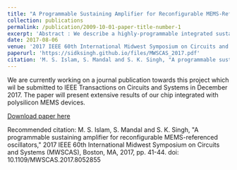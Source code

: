 ```yaml
---
title: "A Programmable Sustaining Amplifier for Reconfigurable MEMS-Referenced Oscillators"
collection: publications
permalink: /publication/2009-10-01-paper-title-number-1
excerpt: 'Abstract : We describe a highly-programmable integrated sustaining amplifier for reconfigurable MEMS-referenced oscillators. The frequency response, voltage gain, and phase shift of the amplifier can be independently controlled using bias currents, thus enabling it to be interfaced with a variety of MEMS devices with resonant frequencies in the 10-120kHz range. The chip, which was designed in 0.5μm CMOS, also includes i) an automatic level control (ALC) circuit; and ii) an independentlyadjustable background compensation network (BCN) that is used for canceling the parasitic electrical capacitance of the resonator. We present experimental data that confirms the functionality of individual circuit blocks and also the amplifier as a whole.'
date: 2017-08-06
venue: '2017 IEEE 60th International Midwest Symposium on Circuits and Systems (MWSCAS), Boston'
paperurl: 'https://sidksingh.github.io/files/MWSCAS_2017.pdf'
citation: 'M. S. Islam, S. Mandal and S. K. Singh, "A programmable sustaining amplifier for reconfigurable MEMS-referenced oscillators," 2017 IEEE 60th International Midwest Symposium on Circuits and Systems (MWSCAS), Boston, MA, 2017, pp. 41-44.'
---
```


We are currently working on a journal publication towards this project which wil be submitted to IEEE Transactions on Circuits and Systems in December 2017. The paper will present extensive results of our chip integrated with polysilicon MEMS devices. 

[Download paper here](https://sidksingh.github.io/files/MWSCAS_2017.pdf)

Recommended citation: M. S. Islam, S. Mandal and S. K. Singh, "A programmable sustaining amplifier for reconfigurable MEMS-referenced oscillators," 2017 IEEE 60th International Midwest Symposium on Circuits and Systems (MWSCAS), Boston, MA, 2017, pp. 41-44.
doi: 10.1109/MWSCAS.2017.8052855
